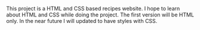 This project is a HTML and CSS based recipes website. I hope to learn about HTML and CSS while doing the project. The first version will be HTML only. In the near future I will updated to have styles with CSS.